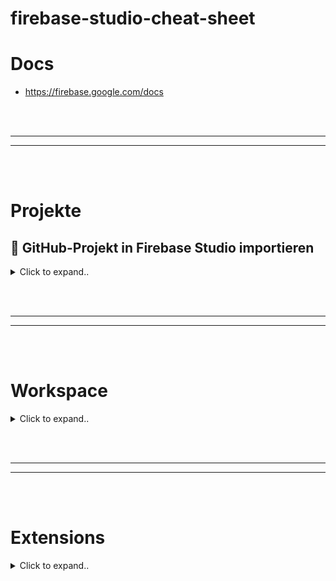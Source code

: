 # firebase-studio-cheat-sheet

# Docs
- https://firebase.google.com/docs












<br><br>
________
________
<br><br>



# Projekte

## 🚀 GitHub-Projekt in Firebase Studio importieren

<details><summary>Click to expand..</summary>

### Schritte:

1. **Anmelden und Firebase Studio öffnen**  
   Melde dich mit deinem Google-Konto an und öffne [Firebase Studio](https://studio.firebase.google.com).

2. **Projekt importieren**  
   Klicke auf **„Projekt importieren“** – das Dialogfeld erscheint.

3. **Repo-URL eingeben**  
   Trage deine GitHub-Repository-URL in das Feld **„Repo-URL“** ein.

4. **Projektname festlegen**  
   Gib einen Namen für dein Projekt ein.

5. **Flutter-App auswählen (optional)**  
   - Wenn du ein Flutter-Projekt importierst, aktiviere: **„Dies ist eine Flutter-App“**  
   - Andernfalls: Haken weglassen.

6. **Import starten**  
   Klicke auf **„Importieren“**.

7. **Authentifizierung (falls erforderlich)**  
   Falls das Repository **privat** ist:
   - Du wirst aufgefordert, dich zu authentifizieren.
   - Für GitHub: Folge den Anweisungen und kopiere ein **Zugriffstoken**.

✅ That’s it.

</details>

















<br><br>
________
________
<br><br>

# Workspace

<details><summary>Click to expand..</summary>


## 🔧 Firebase Studio – Arbeitsbereich anpassen

Firebase Studio nutzt **Nix** zur Definition reproduzierbarer Entwicklungsumgebungen. Alle Anpassungen erfolgen über `.idx/dev.nix`.

---

### 🛠 dev.nix – Aufbau

```nix
{ pkgs, ... }: {
  channel = "stable-23.11"; # oder "unstable"

  packages = [
    pkgs.nodejs_20
  ];

  env = {
    SOME_ENV_VAR = "hello";
  };

  idx.extensions = [
    "angular.ng-template"
  ];

  idx.previews = {
    enable = true;
    previews = {
      web = {
        command = [ "npm" "run" "start" "--" "--port" "$PORT" "--host" "0.0.0.0" "--disable-host-check" ];
        manager = "web";
        # cwd = "app/client"; # optional
      };
    };
  };
}
```

---

### 📦 Systemtools hinzufügen

- Verwende [search.nixos.org/packages](https://search.nixos.org/packages)
- Beispiel:
```nix
packages = [
  pkgs.nodejs_20
  pkgs.yarn
  pkgs.docker
];
```

---

### 🌍 Globale Umgebungsvariablen

```nix
env = {
  NODE_ENV = "development";
  API_URL = "http://localhost:3000";
};
```

---

### 🧩 IDE-Erweiterungen

Zwei Wege:
1. Manuell via UI (für persönliche Addons)
2. Automatisch in `dev.nix` (für projektspezifische Erweiterungen):
```nix
idx.extensions = [
  "angular.ng-template"
  "esbenp.prettier-vscode"
];
```
→ IDs via [open-vsx.org](https://open-vsx.org) finden.

---

### ⚙️ Dienste aktivieren

Firebase Studio unterstützt Services via `services.*`:

```nix
services.redis.enable = true;
services.mysql.enable = true;
services.pubsub.enable = true;
```

---

### ☁️ gcloud CLI + Komponenten

```nix
packages = [
  (pkgs.google-cloud-sdk.withExtraComponents [
    pkgs.google-cloud-sdk.components.cloud-datastore-emulator
  ])
];
```

---

### ⚡ Lokale Node-Binärdateien nutzen

- Terminal: `npx <tool>`
- Oder direkt, wenn `node_modules/.bin` im Pfad

---

### 🖼️ Arbeitsbereichs-Icon

- Lege `icon.png` in `.idx/` ab → wird im Dashboard angezeigt  
  Tipp: Unterschiedliche Icons für Branches (Dev/Prod)

---

### 🎯 Vorschau konfigurieren

- `idx.previews` steuert, wie Vorschauen gestartet werden  
- `$PORT` wird automatisch von Firebase Studio vergeben

---

### 📦 Projekt zippen

- Rechtsklick im Explorer → *Zip und herunterladen*  
- Oder Menü: Datei > Ordner öffnen → `/home/user` wählen → zippen

---

### 🧬 Reproduzierbarkeit

Dank Nix ist die dev.nix:
- **Deklarativ** – beschreibt exakt die Umgebung
- **Reproduzierbar** – jeder bekommt dieselbe Dev-Umgebung
- **Versionierbar** – via Git

---

### 🧰 Weitere Ressourcen

- 🔍 [Nix Packages Search](https://search.nixos.org/packages)
- 📚 [dev.nix Referenz](https://firebase.google.com/docs/studio/customize-workspace)
- 🧪 [Benutzerdefinierte Vorlagen](https://firebase.google.com/docs/studio/custom-templates)

</details>


















<br><br>
________
________
<br><br>

# Extensions

<details><summary>Click to expand..</summary>

# Marketplace
- https://open-vsx.org/


# 🧾Best Extensionms

| Name                  | Publisher ID                          | Link                                                                 |
|-----------------------|----------------------------------------|----------------------------------------------------------------------|
| Background            | `shalldie.background`                  | [🔗 Link](https://open-vsx.org/extension/shalldie/background)        |
| Docker                | `ms-azuretools.vscode-docker`          | [🔗 Link](https://open-vsx.org/extension/ms-azuretools/vscode-docker)|
| Dotenv                | `mikestead.dotenv`                     | [🔗 Link](https://open-vsx.org/extension/mikestead/dotenv)           |
| Error Lens           | `usernamehw.errorlens`                 | [🔗 Link](https://open-vsx.org/extension/usernamehw/errorlens)       |
| ESLint                | `dbaeumer.vscode-eslint`               | [🔗 Link](https://open-vsx.org/extension/dbaeumer/vscode-eslint)     |
| Fluent Icons          | `miguelsolorio.fluent-icons`           | [🔗 Link](https://open-vsx.org/extension/miguelsolorio/fluent-icons) |
| GitLens               | `eamodio.gitlens`                      | [🔗 Link](https://open-vsx.org/extension/eamodio/gitlens)            |
| Five Server           | `ritwickdey.LiveServer`                   | [🔗 Link](https://open-vsx.org/extension/ritwickdey/LiveServer         |
| Nuxt MDC              | `Nuxt.mdc`                             | [🔗 Link](https://open-vsx.org/extension/Nuxt/mdc)                   |
| PostCSS               | `csstools.postcss`                     | [🔗 Link](https://open-vsx.org/extension/csstools/postcss)           |
| PowerShell            | `ms-vscode.powershell`                 | [🔗 Link](https://open-vsx.org/extension/ms-vscode/powershell)       |
| Python                | `ms-python.python`                     | [🔗 Link](https://open-vsx.org/extension/ms-python/python)           |
| Symbols               | `castrogusttavo.symbols`               | [🔗 Link](https://open-vsx.org/extension/castrogusttavo/symbols)     |
| Animations            | `BrandonKirbyson.vscode-animations`    | [🔗 Link](https://open-vsx.org/extension/BrandonKirbyson/vscode-animations) |
| VSCode Pets           | `tonybaloney.vscode-pets`              | [🔗 Link](https://open-vsx.org/extension/tonybaloney/vscode-pets)    |

---

### 🛠️ dev.nix Ausschnitt (`idx.extensions`)

```nix
idx.extensions = [
  "shalldie.background"
  "ms-azuretools.vscode-docker"
  "mikestead.dotenv"
  "usernamehw.errorlens"
  "dbaeumer.vscode-eslint"
  "miguelsolorio.fluent-icons"
  "eamodio.gitlens"
  "yandeu.five-server"
  "Nuxt.mdc"
  "csstools.postcss"
  "ms-vscode.powershell"
  "ms-python.python"
  "castrogusttavo.symbols"
  "BrandonKirbyson.vscode-animations"
  "tonybaloney.vscode-pets"
];
```


   
</details>




